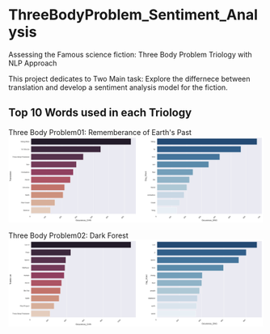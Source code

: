 # ThreeBodyProblem_Sentiment_Analysis
Assessing the Famous science fiction: Three Body Problem Triology with NLP Approach

This project dedicates to Two Main task: Explore the differnece between translation and develop a sentiment analysis model for the fiction.



## Top 10 Words used in each Triology
Three Body Problem01: Rememberance of Earth's Past
![ThreeBody1:](https://github.com/kli486/ThreeBodyProblem_Sentiment_Analysis/blob/main/Figures/Top10_WORD_01.png)

Three Body Problem02: Dark Forest
![ThreeBody2:](https://github.com/kli486/ThreeBodyProblem_Sentiment_Analysis/blob/main/Figures/Top10_WORD_02.png)
